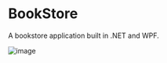 # BookStore

A bookstore application built in .NET and WPF.

![image](https://github.com/user-attachments/assets/9019ecf5-aa2c-4990-a050-286d8ca4bcab)

